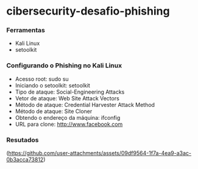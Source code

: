 # cibersecurity-desafio-phishing

### Ferramentas
- Kali Linux
- setoolkit

### Configurando o Phishing no Kali Linux
- Acesso root: sudo su
- Iniciando o setoolkit: setoolkit
- Tipo de ataque: Social-Engineering Attacks
- Vetor de ataque: Web Site Attack Vectors
- Método de ataque: Credential Harvester Attack Method 
- Método de ataque: Site Cloner
- Obtendo o endereço da máquina: ifconfig
- URL para clone: http://www.facebook.com

### Resutados


(https://github.com/user-attachments/assets/09df9564-1f7a-4ea9-a3ac-0b3acca73812)
